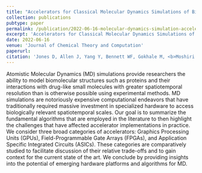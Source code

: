 ```yaml
---
title: "Accelerators for Classical Molecular Dynamics Simulations of Biomolecules"
collection: publications
pubtype: paper
permalink: /publication/2022-06-16-molecular-dynamics-simulation-accelerators-review
excerpt: 'Accelerators for Classical Molecular Dynamics Simulations of Biomolecules'
date: 2022-06-16
venue: 'Journal of Chemical Theory and Computation'
paperurl: 
citation: 'Jones D, Allen J, Yang Y, Bennett WF, Gokhale M, <b>Moshiri N</b>, Rosing T (2022). "Accelerators for Classical Molecular Dynamics Simulations of Biomolecules." <i>Journal of Chemical Theory and Computation</i>. In Press. <a href="https://doi.org/10.1021/acs.jctc.1c01214" target="_blank">doi:10.1021/acs.jctc.1c01214</a>'
---
```

Atomistic Molecular Dynamics (MD) simulations provide researchers the ability to model biomolecular structures such as proteins and their interactions with drug-like small molecules with greater spatiotemporal resolution than is otherwise possible using experimental methods. MD simulations are notoriously expensive computational endeavors that have traditionally required massive investment in specialized hardware to access biologically relevant spatiotemporal scales. Our goal is to summarize the fundamental algorithms that are employed in the literature to then highlight the challenges that have affected accelerator implementations in practice. We consider three broad categories of accelerators: Graphics Processing Units (GPUs), Field-Programmable Gate Arrays (FPGAs), and Application Specific Integrated Circuits (ASICs). These categories are comparatively studied to facilitate discussion of their relative trade-offs and to gain context for the current state of the art. We conclude by providing insights into the potential of emerging hardware platforms and algorithms for MD.
